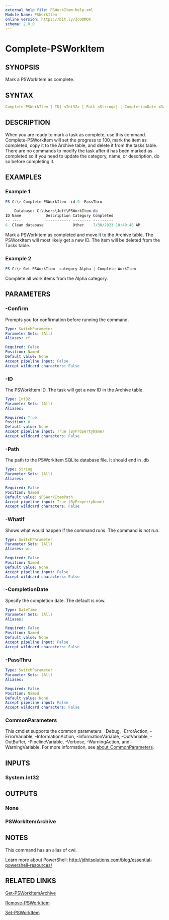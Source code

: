 ```yaml
---
external help file: PSWorkItem-help.xml
Module Name: PSWorkItem
online version: https://bit.ly/3cUDMOX
schema: 2.0.0
---
```


# Complete-PSWorkItem

## SYNOPSIS

Mark a PSWorkItem as complete.

## SYNTAX

```yaml
Complete-PSWorkItem [-ID] <Int32> [-Path <String>] [-CompletionDate <DateTime>] [-PassThru] [-WhatIf] [-Confirm] [<CommonParameters>]
```

## DESCRIPTION

When you are ready to mark a task as complete, use this command. Complete-PSWorkItem will set the progress to 100, mark the item as completed, copy it to the Archive table, and delete it from the tasks table. There are no commands to modify the task after it has been marked as completed so if you need to update the category, name, or description, do so before completing it.

## EXAMPLES

### Example 1

```powershell
PS C:\> Complete-PSWorkItem -id 9 -PassThru

    Database: C:\Users\Jeff\PSWorkItem.db
ID Name           Description Category Completed
-- ----           ----------- -------- ---------
6  Clean database             Other    7/30/2023 10:40:48 AM
```

Mark a PSWorkItem as completed and move it to the Archive table. The PSWorkItem will most likely get a new ID. The item will be deleted from the Tasks table.

### Example 2

```powershell
PS C:\> Get-PSWorkItem -category Alpha | Complete-WorkItem
```

Complete all work items from the Alpha category.

## PARAMETERS

### -Confirm

Prompts you for confirmation before running the command.

```yaml
Type: SwitchParameter
Parameter Sets: (All)
Aliases: cf

Required: False
Position: Named
Default value: None
Accept pipeline input: False
Accept wildcard characters: False
```

### -ID

The PSWorkItem ID. The task will get a new ID in the Archive table.

```yaml
Type: Int32
Parameter Sets: (All)
Aliases:

Required: True
Position: 0
Default value: None
Accept pipeline input: True (ByPropertyName)
Accept wildcard characters: False
```

### -Path

The path to the PSWorkItem SQLite database file.
It should end in .db

```yaml
Type: String
Parameter Sets: (All)
Aliases:

Required: False
Position: Named
Default value: $PSWorkItemPath
Accept pipeline input: True (ByPropertyName)
Accept wildcard characters: False
```

### -WhatIf

Shows what would happen if the command runs.
The command is not run.

```yaml
Type: SwitchParameter
Parameter Sets: (All)
Aliases: wi

Required: False
Position: Named
Default value: None
Accept pipeline input: False
Accept wildcard characters: False
```

### -CompletionDate

Specify the completion date. The default is now.

```yaml
Type: DateTime
Parameter Sets: (All)
Aliases:

Required: False
Position: Named
Default value: None
Accept pipeline input: False
Accept wildcard characters: False
```

### -PassThru

```yaml
Type: SwitchParameter
Parameter Sets: (All)
Aliases:

Required: False
Position: Named
Default value: None
Accept pipeline input: False
Accept wildcard characters: False
```

### CommonParameters

This cmdlet supports the common parameters: -Debug, -ErrorAction, -ErrorVariable, -InformationAction, -InformationVariable, -OutVariable, -OutBuffer, -PipelineVariable, -Verbose, -WarningAction, and -WarningVariable. For more information, see [about_CommonParameters](http://go.microsoft.com/fwlink/?LinkID=113216).

## INPUTS

### System.Int32

## OUTPUTS

### None

### PSWorkItemArchive

## NOTES

This command has an alias of cwi.

Learn more about PowerShell: http://jdhitsolutions.com/blog/essential-powershell-resources/

## RELATED LINKS

[Get-PSWorkItemArchive](Get-PSWorkItemArchive.md)

[Remove-PSWorkItem](Remove-PSWorkItem.md)

[Set-PSWorkItem](Set-PSWorkItem.md)
